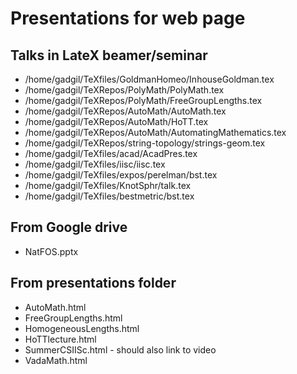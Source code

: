 # Presentations for web page

## Talks in LateX beamer/seminar

* /home/gadgil/TeXfiles/GoldmanHomeo/InhouseGoldman.tex
* /home/gadgil/TeXRepos/PolyMath/PolyMath.tex
* /home/gadgil/TeXRepos/PolyMath/FreeGroupLengths.tex
* /home/gadgil/TeXRepos/AutoMath/AutoMath.tex
* /home/gadgil/TeXRepos/AutoMath/HoTT.tex
* /home/gadgil/TeXRepos/AutoMath/AutomatingMathematics.tex
* /home/gadgil/TeXRepos/string-topology/strings-geom.tex
* /home/gadgil/TeXfiles/acad/AcadPres.tex
* /home/gadgil/TeXfiles/iisc/iisc.tex
* /home/gadgil/TeXfiles/expos/perelman/bst.tex
* /home/gadgil/TeXfiles/KnotSphr/talk.tex
* /home/gadgil/TeXfiles/bestmetric/bst.tex

## From Google drive

* NatFOS.pptx

## From presentations folder

* AutoMath.html
* FreeGroupLengths.html
* HomogeneousLengths.html
* HoTTlecture.html
* SummerCSIISc.html - should also link to video
* VadaMath.html
